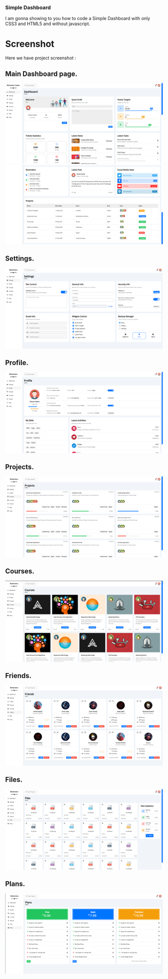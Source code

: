 ### Simple Dashboard

I am gonna showing to you how to code a Simple Dashboard with only CSS3 and HTML5 and without javascript.

# Screenshot

Here we have project screenshot :

## Main Dashboard page.
![screenshot](1.png)
![screenshot](2.png)
## Settings.
![screenshot](3.png)
## Profile.
![screenshot](4.png)
## Projects.
![screenshot](5.png)
## Courses.
![screenshot](6.png)
## Friends.
![screenshot](7.png)
## Files.
![screenshot](8.png)
## Plans.
![screenshot](9.png)
